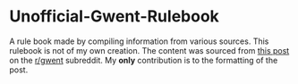 # Unofficial-Gwent-Rulebook
A rule book made by compiling information from various sources.
This rulebook is not of my own creation. The content was sourced from [this post](https://www.reddit.com/r/gwent/comments/e8qz8m/unofficial_ruleset_for_the_gwent_merchants_of/) on the [r/gwent](https://www.reddit.com/r/gwent/) subreddit. My **only** contribution is to the formatting of the post.
